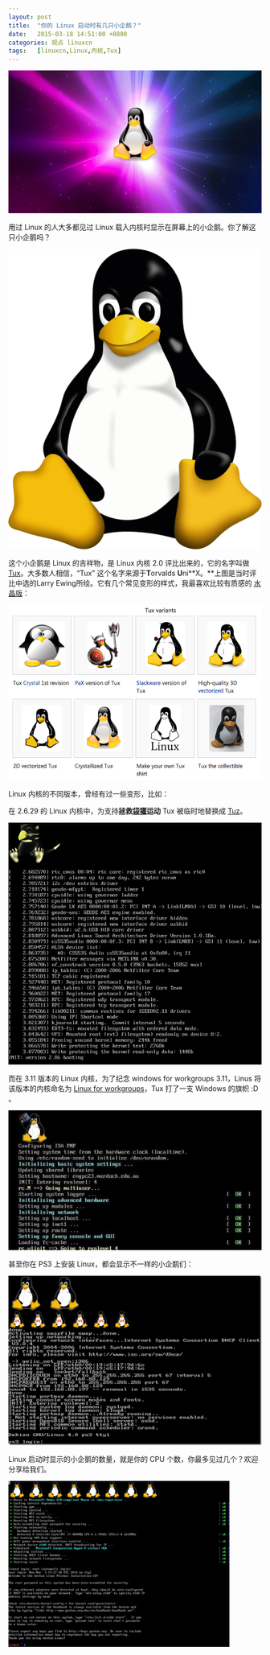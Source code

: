 ```yaml
---
layout: post
title:	"你的 Linux 启动时有几只小企鹅？"
date:	2015-03-18 14:51:00 +0800 
categories:	观点 linuxcn 
tags:	[linuxcn,Linux,内核,Tux]
---
```



![](/Asserts/Images/album/202205/16/150654xvvddc7xmcs7nycx.jpg)


用过 Linux 的人大多都见过 Linux 载入内核时显示在屏幕上的小企鹅。你了解这只小企鹅吗？


![](/Asserts/Images/album/202205/16/151546u3wxxf3x33fxu3xx.png)


这个小企鹅是 Linux 的吉祥物，是 Linux 内核 2.0 评比出来的，它的名字叫做 [Tux](http://en.wikipedia.org/wiki/Tux)。大多数人相信，“Tux” 这个名字来源于**T**orvalds **U**ni**X。**上图是当时评比中选的Larry Ewing所绘。它有几个常见变形的样式，我最喜欢比较有质感的 [水晶版](http://en.wikipedia.org/wiki/File:NewTux.svg)：


![](/Asserts/Images/album/201503/18/143318yliqbymem1embelh.png)


Linux 内核的不同版本，曾经有过一些变形，比如：


在 2.6.29 的 Linux 内核中，为支持**拯救[袋獾](http://zh.wikipedia.org/wiki/%E8%A2%8B%E7%8D%BE "袋獾")运动** Tux 被临时地替换成 [Tuz](http://zh.wikipedia.org/wiki/Tuz "Tuz")。


![](/Asserts/Images/album/201503/18/143943h4ddc8ucf8ne7l05.png)


而在 3.11 版本的 Linux 内核，为了纪念 windows for workgroups 3.11，Linus 将该版本的内核命名为 [Linux for workgroups](http://linux.cn/article-1648-1.html)，Tux 打了一支 Windows 的旗帜 :D 。


![](/Asserts/Images/album/201503/18/144540megscsumsorkg8sd.jpg)


甚至你在 PS3 上安装 Linux，都会显示不一样的小企鹅们：


![](/Asserts/Images/album/201503/18/144834q1ptmuutomotb9y3.jpg)


Linux 启动时显示的小企鹅的数量，就是你的 CPU 个数，你最多见过几个？欢迎分享给我们。


![](/Asserts/Images/album/201503/18/144644g18mq1j0303j0j8h.png)
